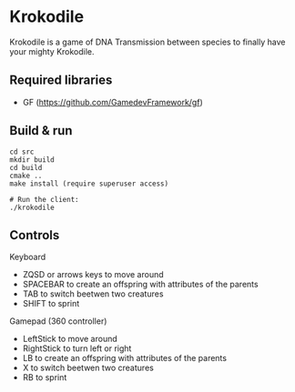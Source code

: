 # Krokodile
Krokodile is a game of DNA Transmission between species to finally have your mighty Krokodile.


## Required libraries
- GF (https://github.com/GamedevFramework/gf)

## Build & run
```
cd src
mkdir build
cd build
cmake ..
make install (require superuser access)

# Run the client:
./krokodile
```

## Controls

Keyboard

- ZQSD or arrows keys to move around
- SPACEBAR to create an offspring with attributes of the parents
- TAB to switch beetwen two creatures
- SHIFT to sprint

Gamepad (360 controller)

- LeftStick to move around
- RightStick to turn left or right
- LB to create an offspring with attributes of the parents
- X to switch beetwen two creatures
- RB to sprint

